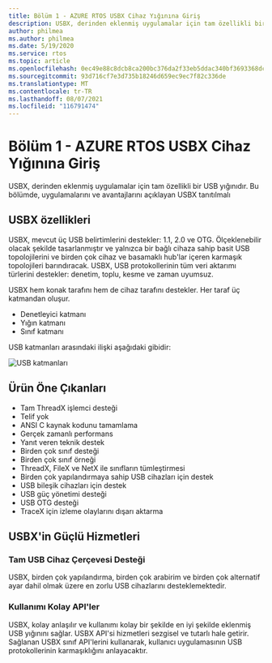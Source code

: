 ```yaml
---
title: Bölüm 1 - AZURE RTOS USBX Cihaz Yığınına Giriş
description: USBX, derinden eklenmiş uygulamalar için tam özellikli bir USB yığınıdır. Bu bölümde USBX tanıtarak avantajlarını ve uygulamasını anlatabilirsiniz.
author: philmea
ms.author: philmea
ms.date: 5/19/2020
ms.service: rtos
ms.topic: article
ms.openlocfilehash: 0ec49e88c8dcb8ca200bc376da2f33eb5ddac340bf3693368dc3508f68220765
ms.sourcegitcommit: 93d716cf7e3d735b18246d659ec9ec7f82c336de
ms.translationtype: MT
ms.contentlocale: tr-TR
ms.lasthandoff: 08/07/2021
ms.locfileid: "116791474"
---
```

# <a name="chapter-1---introduction-to-azure-rtos-usbx-device-stack"></a>Bölüm 1 - AZURE RTOS USBX Cihaz Yığınına Giriş

USBX, derinden eklenmiş uygulamalar için tam özellikli bir USB yığınıdır. Bu bölümde, uygulamalarını ve avantajlarını açıklayan USBX tanıtılmalı 

## <a name="usbx-features"></a>USBX özellikleri

USBX, mevcut üç USB belirtimlerini destekler: 1.1, 2.0 ve OTG. Ölçeklenebilir olacak şekilde tasarlanmıştır ve yalnızca bir bağlı cihaza sahip basit USB topolojilerini ve birden çok cihaz ve basamaklı hub'lar içeren karmaşık topolojileri barındıracak. USBX, USB protokollerinin tüm veri aktarımı türlerini destekler: denetim, toplu, kesme ve zaman uyumsuz.

USBX hem konak tarafını hem de cihaz tarafını destekler. Her taraf üç katmandan oluşur.

- Denetleyici katmanı
- Yığın katmanı
- Sınıf katmanı

USB katmanları arasındaki ilişki aşağıdaki gibidir:

![USB katmanları](media/usbx-device-stack/usb-layers.png)

## <a name="product-highlights"></a>Ürün Öne Çıkanları

- Tam ThreadX işlemci desteği
- Telif yok
- ANSI C kaynak kodunu tamamlama
- Gerçek zamanlı performans
- Yanıt veren teknik destek
- Birden çok sınıf desteği
- Birden çok sınıf örneği
- ThreadX, FileX ve NetX ile sınıfların tümleştirmesi
- Birden çok yapılandırmaya sahip USB cihazları için destek
- USB bileşik cihazları için destek
- USB güç yönetimi desteği
- USB OTG desteği
- TraceX için izleme olaylarını dışarı aktarma

## <a name="powerful-services-of-usbx"></a>USBX'in Güçlü Hizmetleri

### <a name="complete-usb-device-framework-support"></a>Tam USB Cihaz Çerçevesi Desteği

USBX, birden çok yapılandırma, birden çok arabirim ve birden çok alternatif ayar dahil olmak üzere en zorlu USB cihazlarını desteklemektedir.

### <a name="easy-to-use-apis"></a>Kullanımı Kolay API'ler

USBX, kolay anlaşılır ve kullanımı kolay bir şekilde en iyi şekilde eklenmiş USB yığınını sağlar. USBX API'si hizmetleri sezgisel ve tutarlı hale getirir. Sağlanan USBX sınıf API'lerini kullanarak, kullanıcı uygulamasının USB protokollerinin karmaşıklığını anlayacaktır.
